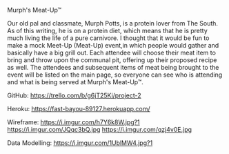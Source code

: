 Murph's Meat-Up™

Our old pal and classmate, Murph Potts, is a protein lover from The South. As of this writing, he is on a protein diet, which means that he is pretty much living the life of a pure carnivore. I thought that it would be fun to make a mock Meet-Up (Meat-Up) event,in which people would gather and basically have a big grill out. Each attendee will choose their meat item to bring and throw upon the communal pit, offering up their proposed recipe as well. The attendees and subsequent items of meat being brought to the event will be listed on the main page, so everyone can see who is attending and what is being served at Murph's Meat-Up™.

GitHub: 
https://trello.com/b/g6jT25Ki/project-2

Heroku: 
https://fast-bayou-89127.herokuapp.com/

Wireframe: 
https://i.imgur.com/h7Y6k8W.jpg?1
https://i.imgur.com/JQqc3bQ.jpg
https://i.imgur.com/qzj4v0E.jpg

Data Modelling: https://i.imgur.com/1UblMW4.jpg?1